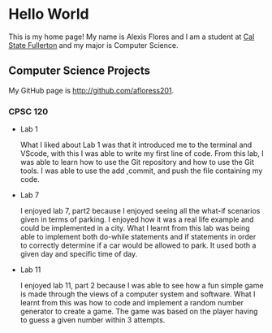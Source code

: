 # Hello World

This is my home page! My name is Alexis Flores and I am a student at [Cal State Fullerton](http://www.fullerton.edu/) and my major is Computer Science.

## Computer Science Projects

My GitHub page is http://github.com/afloress201.

### CPSC 120

* Lab 1

    What I liked about Lab 1 was that it introduced me to the terminal and
    VScode, with this I was able to write my first line of code. From this
    lab, I was able to learn how to use the Git repository and how to use
    the Git tools. I was able to use the add ,commit, and push the file
    containing my code.

* Lab 7

    I enjoyed lab 7, part2 because I enjoyed seeing all the what-if scenarios
    given in terms of parking. I enjoyed how it was a real life example and
    could be implemented in a city. What I learnt from this lab was being
    able to implement both do-while statements and if statements in order
    to correctly determine if a car would be allowed to park. It used both
    a given day and specific time of day. 

* Lab 11

    I enjoyed lab 11, part 2 because I was able to see how a fun simple game
    is made through the views of a computer system and software. What I learnt
    from this was how to code and implement a random number generator to create
    a game. The game was based on the player having to guess a given number
    within 3 attempts.